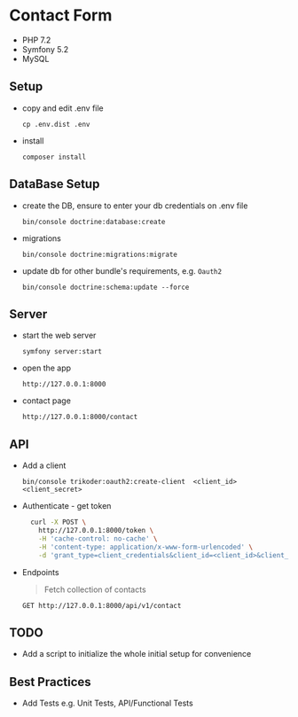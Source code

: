 # Contact Form

- PHP 7.2
- Symfony 5.2
- MySQL

## Setup

- copy and edit .env file

    `cp .env.dist .env`

- install

    `composer install`

## DataBase Setup
- create the DB, ensure to enter your db credentials on .env file

    `bin/console doctrine:database:create`

- migrations

    `bin/console doctrine:migrations:migrate`

- update db for other bundle's requirements, e.g. `Oauth2`

    `bin/console doctrine:schema:update --force`
    
## Server
- start the web server

    `symfony server:start`

- open the app
    
    `http://127.0.0.1:8000`

- contact page

    `http://127.0.0.1:8000/contact`

## API
- Add a client

    `bin/console trikoder:oauth2:create-client  <client_id> <client_secret>`
    
- Authenticate - get token

    ```sh
      curl -X POST \
        http://127.0.0.1:8000/token \
        -H 'cache-control: no-cache' \
        -H 'content-type: application/x-www-form-urlencoded' \
        -d 'grant_type=client_credentials&client_id=<client_id>&client_secret=<client_secret>'
    ```

- Endpoints
    
    > Fetch collection of contacts
    
    `GET http://127.0.0.1:8000/api/v1/contact`

## TODO
- Add a script to initialize the whole initial setup for convenience

## Best Practices
- Add Tests e.g. Unit Tests, API/Functional Tests



